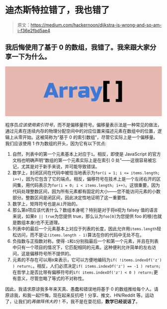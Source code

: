 # 迪杰斯特拉错了，我也错了

> 原文：<https://medium.com/hackernoon/dijkstra-is-wrong-and-so-am-i-f36e2fbd5ae4>

## 我后悔使用了基于 0 的数组，我错了。我来跟大家分享一下为什么。

![](img/c7a535d250c6c8f333724d798a7bdaa7.png)

程序员*应该使用索引符号*，而不是偏移量符号。偏移量表示法是一种常见的做法，通过元素在连续内存的物理分配空间中的对应位置来描述元素在数组中的位置，逻辑上从零开始。这被简称为“基于 0 的索引数组”，尽管它实际上是一个偏移量。我们应该使用 1 作为数组的开头，因为它有以下优点:

1.  自然，列表中的第一个元素基本上对应于`1`。相反，即使是 JavaScript 的官方文档也明确声明“数组的第一个元素实际上是在索引 0 处”——这很容易被忘记，尤其是对于新手来说，并可能导致错误。
2.  数学上，封闭区间在代码中被恰当地表示为`for(i = 1; i <= items.length; i++)`，因为它包含了它的端点。相反，偏移符号在技术上是一个左闭右开的区间集，用代码表示为`for(i = 0; i < items.length; i++)`。这很重要，因为代码处理整数区间，因为所有元素都有固定的大小——您不能访问元素的小数部分。整数区间是闭区间，因此决定性地证明了这一重要性。
3.  数学上，矩阵符号也是从`1`开始的。
4.  那么第`0`项应该代表什么？数组本身呢？特别是对于将`0`视为 falsey 值的语言来说，如果`0 || true`为您提供 true，那么认为`foo[0]`为您提供 foo 的根(也就是数组本身)也不无道理。
5.  列表中的最后一个元素基本上对应于列表的长度，因此允许用`items.length`轻松访问，而不是让`(items.length - 1)`算法在你的代码中无处不在。
6.  负指数与正指数对称。使得`-1`和`1`分别指最后一个和第一个元素，并且在列表中只有一个项目的情况下，它匹配相同的元素。这种便利允许简单的左右访问，这是偏移符号所不提供的。
7.  元素的不存在可以用`0`来表示，它可以方便地编码为`if( !items.indexOf('z') ) return;`。相反，人们必须决定`if( items.indexOf('z') == -1 ) return;`在哲学上是否比带有偏移符号的`if( items.indexOf('z') < 0 ) return;`更有意义，尽管忽略了等式的不对称性。

因此，我请求原谅我多年来天真、愚蠢和错误地将基于 0 的数组推给每个人。请原谅我，和我一起忏悔，现在起来反抗吧！分享、推文、HN/Reddit 等。运动了，让我们的*再做阵伟大的*！不，我不是在耍花招，**数学已经说话了**。